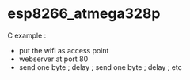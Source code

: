 # esp8266_atmega328p

C example : 
- put the wifi as access point
- webserver at port 80
- send one byte ; delay ; send one byte ; delay ; etc
